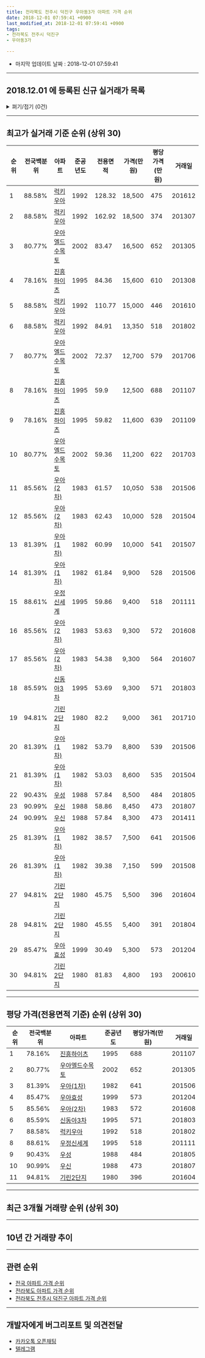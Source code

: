 ```yaml
---
title: 전라북도 전주시 덕진구 우아동3가 아파트 가격 순위
date: 2018-12-01 07:59:41 +0900
last_modified_at: 2018-12-01 07:59:41 +0900
tags:
- 전라북도 전주시 덕진구
- 우아동3가

---
```


* 마지막 업데이트 날짜 : 2018-12-01 07:59:41

---

## 2018.12.01 에 등록된 신규 실거래가 목록

<details>
<summary>펴기/접기 (0건)</summary>
<div markdown="1">

|아파트|전국백분위|준공년도|전용면적|가격(만원)|평당가격(만원)|거래일|
|---|---|---|---|---|---|---|
|없음|||||||


</div>
</details>

---

## 최고가 실거래 기준 순위 (상위 30)


|순위|전국백분위|아파트|준공년도|전용면적|가격(만원)|평당가격(만원)|거래일|
|---|---|---|---|---|---|---|---|
|1|88.58%|[럭키우아](https://search.naver.com/search.naver?query=%EC%A0%84%EB%9D%BC%EB%B6%81%EB%8F%84+%EC%A0%84%EC%A3%BC%EC%8B%9C+%EB%8D%95%EC%A7%84%EA%B5%AC+%EC%9A%B0%EC%95%84%EB%8F%993%EA%B0%80+%EB%9F%AD%ED%82%A4%EC%9A%B0%EC%95%84)|1992|128.32|18,500|475|201612|
|2|88.58%|[럭키우아](https://search.naver.com/search.naver?query=%EC%A0%84%EB%9D%BC%EB%B6%81%EB%8F%84+%EC%A0%84%EC%A3%BC%EC%8B%9C+%EB%8D%95%EC%A7%84%EA%B5%AC+%EC%9A%B0%EC%95%84%EB%8F%993%EA%B0%80+%EB%9F%AD%ED%82%A4%EC%9A%B0%EC%95%84)|1992|162.92|18,500|374|201307|
|3|80.77%|[우아엘드수목토](https://search.naver.com/search.naver?query=%EC%A0%84%EB%9D%BC%EB%B6%81%EB%8F%84+%EC%A0%84%EC%A3%BC%EC%8B%9C+%EB%8D%95%EC%A7%84%EA%B5%AC+%EC%9A%B0%EC%95%84%EB%8F%993%EA%B0%80+%EC%9A%B0%EC%95%84%EC%97%98%EB%93%9C%EC%88%98%EB%AA%A9%ED%86%A0)|2002|83.47|16,500|652|201305|
|4|78.16%|[진흥하이츠](https://search.naver.com/search.naver?query=%EC%A0%84%EB%9D%BC%EB%B6%81%EB%8F%84+%EC%A0%84%EC%A3%BC%EC%8B%9C+%EB%8D%95%EC%A7%84%EA%B5%AC+%EC%9A%B0%EC%95%84%EB%8F%993%EA%B0%80+%EC%A7%84%ED%9D%A5%ED%95%98%EC%9D%B4%EC%B8%A0)|1995|84.36|15,600|610|201308|
|5|88.58%|[럭키우아](https://search.naver.com/search.naver?query=%EC%A0%84%EB%9D%BC%EB%B6%81%EB%8F%84+%EC%A0%84%EC%A3%BC%EC%8B%9C+%EB%8D%95%EC%A7%84%EA%B5%AC+%EC%9A%B0%EC%95%84%EB%8F%993%EA%B0%80+%EB%9F%AD%ED%82%A4%EC%9A%B0%EC%95%84)|1992|110.77|15,000|446|201610|
|6|88.58%|[럭키우아](https://search.naver.com/search.naver?query=%EC%A0%84%EB%9D%BC%EB%B6%81%EB%8F%84+%EC%A0%84%EC%A3%BC%EC%8B%9C+%EB%8D%95%EC%A7%84%EA%B5%AC+%EC%9A%B0%EC%95%84%EB%8F%993%EA%B0%80+%EB%9F%AD%ED%82%A4%EC%9A%B0%EC%95%84)|1992|84.91|13,350|518|201802|
|7|80.77%|[우아엘드수목토](https://search.naver.com/search.naver?query=%EC%A0%84%EB%9D%BC%EB%B6%81%EB%8F%84+%EC%A0%84%EC%A3%BC%EC%8B%9C+%EB%8D%95%EC%A7%84%EA%B5%AC+%EC%9A%B0%EC%95%84%EB%8F%993%EA%B0%80+%EC%9A%B0%EC%95%84%EC%97%98%EB%93%9C%EC%88%98%EB%AA%A9%ED%86%A0)|2002|72.37|12,700|579|201706|
|8|78.16%|[진흥하이츠](https://search.naver.com/search.naver?query=%EC%A0%84%EB%9D%BC%EB%B6%81%EB%8F%84+%EC%A0%84%EC%A3%BC%EC%8B%9C+%EB%8D%95%EC%A7%84%EA%B5%AC+%EC%9A%B0%EC%95%84%EB%8F%993%EA%B0%80+%EC%A7%84%ED%9D%A5%ED%95%98%EC%9D%B4%EC%B8%A0)|1995|59.9|12,500|688|201107|
|9|78.16%|[진흥하이츠](https://search.naver.com/search.naver?query=%EC%A0%84%EB%9D%BC%EB%B6%81%EB%8F%84+%EC%A0%84%EC%A3%BC%EC%8B%9C+%EB%8D%95%EC%A7%84%EA%B5%AC+%EC%9A%B0%EC%95%84%EB%8F%993%EA%B0%80+%EC%A7%84%ED%9D%A5%ED%95%98%EC%9D%B4%EC%B8%A0)|1995|59.82|11,600|639|201109|
|10|80.77%|[우아엘드수목토](https://search.naver.com/search.naver?query=%EC%A0%84%EB%9D%BC%EB%B6%81%EB%8F%84+%EC%A0%84%EC%A3%BC%EC%8B%9C+%EB%8D%95%EC%A7%84%EA%B5%AC+%EC%9A%B0%EC%95%84%EB%8F%993%EA%B0%80+%EC%9A%B0%EC%95%84%EC%97%98%EB%93%9C%EC%88%98%EB%AA%A9%ED%86%A0)|2002|59.36|11,200|622|201703|
|11|85.56%|[우아(2차)](https://search.naver.com/search.naver?query=%EC%A0%84%EB%9D%BC%EB%B6%81%EB%8F%84+%EC%A0%84%EC%A3%BC%EC%8B%9C+%EB%8D%95%EC%A7%84%EA%B5%AC+%EC%9A%B0%EC%95%84%EB%8F%993%EA%B0%80+%EC%9A%B0%EC%95%84%282%EC%B0%A8%29)|1983|61.57|10,050|538|201506|
|12|85.56%|[우아(2차)](https://search.naver.com/search.naver?query=%EC%A0%84%EB%9D%BC%EB%B6%81%EB%8F%84+%EC%A0%84%EC%A3%BC%EC%8B%9C+%EB%8D%95%EC%A7%84%EA%B5%AC+%EC%9A%B0%EC%95%84%EB%8F%993%EA%B0%80+%EC%9A%B0%EC%95%84%282%EC%B0%A8%29)|1983|62.43|10,000|528|201504|
|13|81.39%|[우아(1차)](https://search.naver.com/search.naver?query=%EC%A0%84%EB%9D%BC%EB%B6%81%EB%8F%84+%EC%A0%84%EC%A3%BC%EC%8B%9C+%EB%8D%95%EC%A7%84%EA%B5%AC+%EC%9A%B0%EC%95%84%EB%8F%993%EA%B0%80+%EC%9A%B0%EC%95%84%281%EC%B0%A8%29)|1982|60.99|10,000|541|201507|
|14|81.39%|[우아(1차)](https://search.naver.com/search.naver?query=%EC%A0%84%EB%9D%BC%EB%B6%81%EB%8F%84+%EC%A0%84%EC%A3%BC%EC%8B%9C+%EB%8D%95%EC%A7%84%EA%B5%AC+%EC%9A%B0%EC%95%84%EB%8F%993%EA%B0%80+%EC%9A%B0%EC%95%84%281%EC%B0%A8%29)|1982|61.84|9,900|528|201506|
|15|88.61%|[우정신세계](https://search.naver.com/search.naver?query=%EC%A0%84%EB%9D%BC%EB%B6%81%EB%8F%84+%EC%A0%84%EC%A3%BC%EC%8B%9C+%EB%8D%95%EC%A7%84%EA%B5%AC+%EC%9A%B0%EC%95%84%EB%8F%993%EA%B0%80+%EC%9A%B0%EC%A0%95%EC%8B%A0%EC%84%B8%EA%B3%84)|1995|59.86|9,400|518|201111|
|16|85.56%|[우아(2차)](https://search.naver.com/search.naver?query=%EC%A0%84%EB%9D%BC%EB%B6%81%EB%8F%84+%EC%A0%84%EC%A3%BC%EC%8B%9C+%EB%8D%95%EC%A7%84%EA%B5%AC+%EC%9A%B0%EC%95%84%EB%8F%993%EA%B0%80+%EC%9A%B0%EC%95%84%282%EC%B0%A8%29)|1983|53.63|9,300|572|201608|
|17|85.56%|[우아(2차)](https://search.naver.com/search.naver?query=%EC%A0%84%EB%9D%BC%EB%B6%81%EB%8F%84+%EC%A0%84%EC%A3%BC%EC%8B%9C+%EB%8D%95%EC%A7%84%EA%B5%AC+%EC%9A%B0%EC%95%84%EB%8F%993%EA%B0%80+%EC%9A%B0%EC%95%84%282%EC%B0%A8%29)|1983|54.38|9,300|564|201607|
|18|85.59%|[신동아3차](https://search.naver.com/search.naver?query=%EC%A0%84%EB%9D%BC%EB%B6%81%EB%8F%84+%EC%A0%84%EC%A3%BC%EC%8B%9C+%EB%8D%95%EC%A7%84%EA%B5%AC+%EC%9A%B0%EC%95%84%EB%8F%993%EA%B0%80+%EC%8B%A0%EB%8F%99%EC%95%843%EC%B0%A8)|1995|53.69|9,300|571|201803|
|19|94.81%|[기린2단지](https://search.naver.com/search.naver?query=%EC%A0%84%EB%9D%BC%EB%B6%81%EB%8F%84+%EC%A0%84%EC%A3%BC%EC%8B%9C+%EB%8D%95%EC%A7%84%EA%B5%AC+%EC%9A%B0%EC%95%84%EB%8F%993%EA%B0%80+%EA%B8%B0%EB%A6%B02%EB%8B%A8%EC%A7%80)|1980|82.2|9,000|361|201710|
|20|81.39%|[우아(1차)](https://search.naver.com/search.naver?query=%EC%A0%84%EB%9D%BC%EB%B6%81%EB%8F%84+%EC%A0%84%EC%A3%BC%EC%8B%9C+%EB%8D%95%EC%A7%84%EA%B5%AC+%EC%9A%B0%EC%95%84%EB%8F%993%EA%B0%80+%EC%9A%B0%EC%95%84%281%EC%B0%A8%29)|1982|53.79|8,800|539|201506|
|21|81.39%|[우아(1차)](https://search.naver.com/search.naver?query=%EC%A0%84%EB%9D%BC%EB%B6%81%EB%8F%84+%EC%A0%84%EC%A3%BC%EC%8B%9C+%EB%8D%95%EC%A7%84%EA%B5%AC+%EC%9A%B0%EC%95%84%EB%8F%993%EA%B0%80+%EC%9A%B0%EC%95%84%281%EC%B0%A8%29)|1982|53.03|8,600|535|201504|
|22|90.43%|[우성](https://search.naver.com/search.naver?query=%EC%A0%84%EB%9D%BC%EB%B6%81%EB%8F%84+%EC%A0%84%EC%A3%BC%EC%8B%9C+%EB%8D%95%EC%A7%84%EA%B5%AC+%EC%9A%B0%EC%95%84%EB%8F%993%EA%B0%80+%EC%9A%B0%EC%84%B1)|1988|57.84|8,500|484|201805|
|23|90.99%|[우신](https://search.naver.com/search.naver?query=%EC%A0%84%EB%9D%BC%EB%B6%81%EB%8F%84+%EC%A0%84%EC%A3%BC%EC%8B%9C+%EB%8D%95%EC%A7%84%EA%B5%AC+%EC%9A%B0%EC%95%84%EB%8F%993%EA%B0%80+%EC%9A%B0%EC%8B%A0)|1988|58.86|8,450|473|201807|
|24|90.99%|[우신](https://search.naver.com/search.naver?query=%EC%A0%84%EB%9D%BC%EB%B6%81%EB%8F%84+%EC%A0%84%EC%A3%BC%EC%8B%9C+%EB%8D%95%EC%A7%84%EA%B5%AC+%EC%9A%B0%EC%95%84%EB%8F%993%EA%B0%80+%EC%9A%B0%EC%8B%A0)|1988|57.84|8,300|473|201411|
|25|81.39%|[우아(1차)](https://search.naver.com/search.naver?query=%EC%A0%84%EB%9D%BC%EB%B6%81%EB%8F%84+%EC%A0%84%EC%A3%BC%EC%8B%9C+%EB%8D%95%EC%A7%84%EA%B5%AC+%EC%9A%B0%EC%95%84%EB%8F%993%EA%B0%80+%EC%9A%B0%EC%95%84%281%EC%B0%A8%29)|1982|38.57|7,500|641|201506|
|26|81.39%|[우아(1차)](https://search.naver.com/search.naver?query=%EC%A0%84%EB%9D%BC%EB%B6%81%EB%8F%84+%EC%A0%84%EC%A3%BC%EC%8B%9C+%EB%8D%95%EC%A7%84%EA%B5%AC+%EC%9A%B0%EC%95%84%EB%8F%993%EA%B0%80+%EC%9A%B0%EC%95%84%281%EC%B0%A8%29)|1982|39.38|7,150|599|201508|
|27|94.81%|[기린2단지](https://search.naver.com/search.naver?query=%EC%A0%84%EB%9D%BC%EB%B6%81%EB%8F%84+%EC%A0%84%EC%A3%BC%EC%8B%9C+%EB%8D%95%EC%A7%84%EA%B5%AC+%EC%9A%B0%EC%95%84%EB%8F%993%EA%B0%80+%EA%B8%B0%EB%A6%B02%EB%8B%A8%EC%A7%80)|1980|45.75|5,500|396|201604|
|28|94.81%|[기린2단지](https://search.naver.com/search.naver?query=%EC%A0%84%EB%9D%BC%EB%B6%81%EB%8F%84+%EC%A0%84%EC%A3%BC%EC%8B%9C+%EB%8D%95%EC%A7%84%EA%B5%AC+%EC%9A%B0%EC%95%84%EB%8F%993%EA%B0%80+%EA%B8%B0%EB%A6%B02%EB%8B%A8%EC%A7%80)|1980|45.55|5,400|391|201804|
|29|85.47%|[우아효성](https://search.naver.com/search.naver?query=%EC%A0%84%EB%9D%BC%EB%B6%81%EB%8F%84+%EC%A0%84%EC%A3%BC%EC%8B%9C+%EB%8D%95%EC%A7%84%EA%B5%AC+%EC%9A%B0%EC%95%84%EB%8F%993%EA%B0%80+%EC%9A%B0%EC%95%84%ED%9A%A8%EC%84%B1)|1999|30.49|5,300|573|201204|
|30|94.81%|[기린2단지](https://search.naver.com/search.naver?query=%EC%A0%84%EB%9D%BC%EB%B6%81%EB%8F%84+%EC%A0%84%EC%A3%BC%EC%8B%9C+%EB%8D%95%EC%A7%84%EA%B5%AC+%EC%9A%B0%EC%95%84%EB%8F%993%EA%B0%80+%EA%B8%B0%EB%A6%B02%EB%8B%A8%EC%A7%80)|1980|81.83|4,800|193|200610|


---

## 평당 가격(전용면적 기준) 순위 (상위 30)


|순위|전국백분위|아파트|준공년도|평당가격(만원)|거래일|
|---|---|---|---|---|---|
|1|78.16%|[진흥하이츠](https://search.naver.com/search.naver?query=%EC%A0%84%EB%9D%BC%EB%B6%81%EB%8F%84+%EC%A0%84%EC%A3%BC%EC%8B%9C+%EB%8D%95%EC%A7%84%EA%B5%AC+%EC%9A%B0%EC%95%84%EB%8F%993%EA%B0%80+%EC%A7%84%ED%9D%A5%ED%95%98%EC%9D%B4%EC%B8%A0)|1995|688|201107|
|2|80.77%|[우아엘드수목토](https://search.naver.com/search.naver?query=%EC%A0%84%EB%9D%BC%EB%B6%81%EB%8F%84+%EC%A0%84%EC%A3%BC%EC%8B%9C+%EB%8D%95%EC%A7%84%EA%B5%AC+%EC%9A%B0%EC%95%84%EB%8F%993%EA%B0%80+%EC%9A%B0%EC%95%84%EC%97%98%EB%93%9C%EC%88%98%EB%AA%A9%ED%86%A0)|2002|652|201305|
|3|81.39%|[우아(1차)](https://search.naver.com/search.naver?query=%EC%A0%84%EB%9D%BC%EB%B6%81%EB%8F%84+%EC%A0%84%EC%A3%BC%EC%8B%9C+%EB%8D%95%EC%A7%84%EA%B5%AC+%EC%9A%B0%EC%95%84%EB%8F%993%EA%B0%80+%EC%9A%B0%EC%95%84%281%EC%B0%A8%29)|1982|641|201506|
|4|85.47%|[우아효성](https://search.naver.com/search.naver?query=%EC%A0%84%EB%9D%BC%EB%B6%81%EB%8F%84+%EC%A0%84%EC%A3%BC%EC%8B%9C+%EB%8D%95%EC%A7%84%EA%B5%AC+%EC%9A%B0%EC%95%84%EB%8F%993%EA%B0%80+%EC%9A%B0%EC%95%84%ED%9A%A8%EC%84%B1)|1999|573|201204|
|5|85.56%|[우아(2차)](https://search.naver.com/search.naver?query=%EC%A0%84%EB%9D%BC%EB%B6%81%EB%8F%84+%EC%A0%84%EC%A3%BC%EC%8B%9C+%EB%8D%95%EC%A7%84%EA%B5%AC+%EC%9A%B0%EC%95%84%EB%8F%993%EA%B0%80+%EC%9A%B0%EC%95%84%282%EC%B0%A8%29)|1983|572|201608|
|6|85.59%|[신동아3차](https://search.naver.com/search.naver?query=%EC%A0%84%EB%9D%BC%EB%B6%81%EB%8F%84+%EC%A0%84%EC%A3%BC%EC%8B%9C+%EB%8D%95%EC%A7%84%EA%B5%AC+%EC%9A%B0%EC%95%84%EB%8F%993%EA%B0%80+%EC%8B%A0%EB%8F%99%EC%95%843%EC%B0%A8)|1995|571|201803|
|7|88.58%|[럭키우아](https://search.naver.com/search.naver?query=%EC%A0%84%EB%9D%BC%EB%B6%81%EB%8F%84+%EC%A0%84%EC%A3%BC%EC%8B%9C+%EB%8D%95%EC%A7%84%EA%B5%AC+%EC%9A%B0%EC%95%84%EB%8F%993%EA%B0%80+%EB%9F%AD%ED%82%A4%EC%9A%B0%EC%95%84)|1992|518|201802|
|8|88.61%|[우정신세계](https://search.naver.com/search.naver?query=%EC%A0%84%EB%9D%BC%EB%B6%81%EB%8F%84+%EC%A0%84%EC%A3%BC%EC%8B%9C+%EB%8D%95%EC%A7%84%EA%B5%AC+%EC%9A%B0%EC%95%84%EB%8F%993%EA%B0%80+%EC%9A%B0%EC%A0%95%EC%8B%A0%EC%84%B8%EA%B3%84)|1995|518|201111|
|9|90.43%|[우성](https://search.naver.com/search.naver?query=%EC%A0%84%EB%9D%BC%EB%B6%81%EB%8F%84+%EC%A0%84%EC%A3%BC%EC%8B%9C+%EB%8D%95%EC%A7%84%EA%B5%AC+%EC%9A%B0%EC%95%84%EB%8F%993%EA%B0%80+%EC%9A%B0%EC%84%B1)|1988|484|201805|
|10|90.99%|[우신](https://search.naver.com/search.naver?query=%EC%A0%84%EB%9D%BC%EB%B6%81%EB%8F%84+%EC%A0%84%EC%A3%BC%EC%8B%9C+%EB%8D%95%EC%A7%84%EA%B5%AC+%EC%9A%B0%EC%95%84%EB%8F%993%EA%B0%80+%EC%9A%B0%EC%8B%A0)|1988|473|201807|
|11|94.81%|[기린2단지](https://search.naver.com/search.naver?query=%EC%A0%84%EB%9D%BC%EB%B6%81%EB%8F%84+%EC%A0%84%EC%A3%BC%EC%8B%9C+%EB%8D%95%EC%A7%84%EA%B5%AC+%EC%9A%B0%EC%95%84%EB%8F%993%EA%B0%80+%EA%B8%B0%EB%A6%B02%EB%8B%A8%EC%A7%80)|1980|396|201604|


---

## 최근 3개월 거래량 순위 (상위 30)


<div style="width:100%;">
    <canvas id="deal_count_ranking" height="250"></canvas>
</div>


<script>
new Chart(document.getElementById("deal_count_ranking"), {
    type: 'horizontalBar',
    data: {
        labels: ['우정신세계', '우아(1차)', '럭키우아', '진흥하이츠'],
        datasets: [{
            label: '실거래 수',
            data: [5, 5, 3, 2],
            borderColor: "rgba(255, 0, 128, 1)",
            backgroundColor: "rgba(255, 0, 128, 0.5)",
            fill: false,
        }]
    },
    options: {
        responsive: true,
        title: {
            display: true,
            text: '최근 3개월 거래량 순위'
        },
        tooltips: {
            mode: 'index',
            intersect: false,
            callbacks: {
                title: function(tooltipItems, data) {
                    return "실거래 수:";
                },
                label: function(tooltipItem, data) {
                    return data.labels[tooltipItem.index] + ": " + tooltipItem.xLabel;
                }
            }
        },
        hover: {
            mode: 'nearest',
            intersect: true
        },
        scales: {
            xAxes: [{
                display: true,
                scaleLabel: {
                    display: true,
                    labelString: '실거래 수'
                },
                ticks: {
                    suggestedMin: 0,
                }
            }],
            yAxes: [{
                display: true,
                ticks: {
                    autoSkip: false,
                    callback: function(value, index, values) {
                        if (value.length > 15)
                            return value.substr(0, 13) + "...";
                        else
                            return value;
                    }
                },
                scaleLabel: {
                    display: false,
                }
            }]
        }
    }
});

</script>


---

## 10년 간 거래량 추이


<div style="width:100%;">
    <canvas id="deal_progress" height="250"></canvas>
</div>

<script>
new Chart(document.getElementById("deal_progress"), {
    type: 'line',
    data: {
        labels: ['200812','200901','200902','200903','200904','200905','200906','200907','200908','200909','200910','200911','200912','201001','201002','201003','201004','201005','201006','201007','201008','201009','201010','201011','201012','201101','201102','201103','201104','201105','201106','201107','201108','201109','201110','201111','201112','201201','201202','201203','201204','201205','201206','201207','201208','201209','201210','201211','201212','201301','201302','201303','201304','201305','201306','201307','201308','201309','201310','201311','201312','201401','201402','201403','201404','201405','201406','201407','201408','201409','201410','201411','201412','201501','201502','201503','201504','201505','201506','201507','201508','201509','201510','201511','201512','201601','201602','201603','201604','201605','201606','201607','201608','201609','201610','201611','201612','201701','201702','201703','201704','201705','201706','201707','201708','201709','201710','201711','201712','201801','201802','201803','201804','201805','201806','201807','201808','201809','201810','201811','201812'],
        datasets: [{
            label: '실거래 수',
            pointRadius: 1,
            data: [9, 8, 33, 25, 26, 61, 26, 26, 18, 63, 34, 32, 27, 27, 22, 31, 37, 54, 29, 43, 16, 24, 27, 26, 17, 25, 34, 33, 40, 29, 23, 26, 21, 30, 22, 18, 17, 14, 22, 16, 19, 15, 11, 9, 8, 7, 24, 11, 23, 12, 14, 20, 19, 27, 29, 17, 9, 19, 13, 17, 17, 18, 17, 30, 13, 30, 33, 26, 22, 30, 34, 24, 17, 19, 28, 30, 38, 30, 31, 36, 28, 38, 32, 22, 9, 16, 18, 22, 27, 25, 15, 24, 29, 14, 27, 10, 11, 11, 28, 33, 16, 22, 17, 16, 17, 18, 17, 10, 11, 22, 20, 18, 21, 16, 29, 15, 15, 7, 8, 7, 0],
            borderColor: "rgba(255, 201, 14, 1)",
            backgroundColor: "rgba(255, 201, 14, 0.5)",
            fill: true,
        }]
    },
    options: {
        responsive: true,
        title: {
            display: true,
            text: '10년간 거래량 추이'
        },
        tooltips: {
            mode: 'index',
            intersect: false,
        },
        hover: {
            mode: 'nearest',
            intersect: true
        },
        scales: {
            xAxes: [{
                display: true,
                scaleLabel: {
                    display: true,
                    labelString: '년/월'
                }
            }],
            yAxes: [{
                display: true,
                ticks: {
                    suggestedMin: 0,
                },
                scaleLabel: {
                    display: true,
                    labelString: '실거래 수'
                }
            }]
        }
    }
});

</script>


---

## 관련 순위

- [전국 아파트 가격 순위](https://inasie.github.io/apt-ranking/전국)
- [전라북도 아파트 가격 순위](https://inasie.github.io/apt-ranking/전라북도)
- [전라북도 전주시 덕진구 아파트 가격 순위](https://inasie.github.io/apt-ranking/전라북도-전주시-덕진구)


---

## 개발자에게 버그리포트 및 의견전달

- [카카오톡 오픈채팅](https://open.kakao.com/o/gLJUAP4)
- [텔레그램](https://t.me/inasie)

